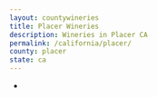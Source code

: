 ```yaml
---
layout: countywineries
title: Placer Wineries
description: Wineries in Placer CA
permalink: /california/placer/
county: placer
state: ca
---
```

-
